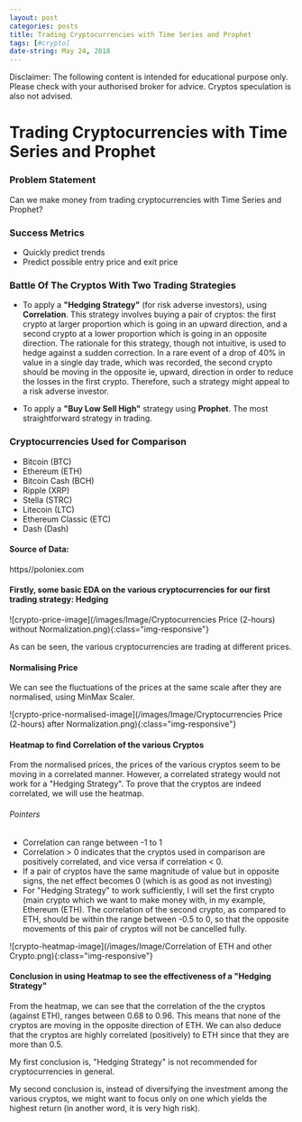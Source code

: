 ```yaml
---
layout: post
categories: posts
title: Trading Cryptocurrencies with Time Series and Prophet
tags: [#crypto]
date-string: May 24, 2018
---
```


Disclaimer:
The following content is intended for educational purpose only. Please check with your authorised broker for advice.
Cryptos speculation is also not advised.

# Trading Cryptocurrencies with Time Series and Prophet

### Problem Statement

Can we make money from trading cryptocurrencies with Time Series and Prophet?

### Success Metrics

* Quickly predict trends
* Predict possible entry price and exit price

### Battle Of The Cryptos With Two Trading Strategies

* To apply a **"Hedging Strategy"** (for risk adverse investors), using **Correlation**.
This strategy involves buying a pair of cryptos: the first crypto at larger proportion which is going in an upward direction, and a second crypto at a lower proportion which is going in an opposite direction. The rationale for this strategy, though not intuitive, is used to hedge against a sudden correction. In a rare event of a drop of 40% in value in a single day trade, which was recorded, the second crypto should be moving in the opposite ie, upward, direction in order to reduce the losses in the first crypto. Therefore, such a strategy might appeal to a risk adverse investor.

* To apply a **"Buy Low Sell High"** strategy using **Prophet**.
The most straightforward strategy in trading.

### Cryptocurrencies Used for Comparison

* Bitcoin (BTC)
* Ethereum (ETH)
* Bitcoin Cash (BCH)
* Ripple (XRP)
* Stella (STRC)
* Litecoin (LTC)
* Ethereum  Classic (ETC)
* Dash (Dash)

#### Source of Data: 
https//poloniex.com

#### Firstly, some basic EDA on the various cryptocurrencies for our first trading strategy: **Hedging**

![crypto-price-image](/images/Image/Cryptocurrencies Price (2-hours) without Normalization.png){:class="img-responsive"}

As can be seen, the various cryptocurrencies are trading at different prices.

#### Normalising Price

We can see the fluctuations of the prices at the same scale after they are normalised, using MinMax Scaler.

![crypto-price-normalised-image](/images/Image/Cryptocurrencies Price (2-hours) after Normalization.png){:class="img-responsive"}

#### Heatmap to find Correlation of the various Cryptos

From the normalised prices, the prices of the various cryptos seem to be moving in a correlated manner. However, a correlated strategy 
would not work for a "Hedging Strategy". To prove that the cryptos are indeed correlated, we will use the heatmap.

###### Pointers

* Correlation can range between -1 to 1
* Correlation > 0 indicates that the cryptos used in comparison are positively correlated, and vice versa if correlation < 0.
* If a pair of cryptos have the same magnitude of value but in opposite signs, the net effect becomes 0 (which is as good as not investing)
* For "Hedging Strategy" to work sufficiently, I will set the first crypto (main crypto which we want to make money with, in my example, Ethereum (ETH). The correlation of the second crypto, as compared to ETH, should be within the range between -0.5 to 0, so that the opposite movements of this pair of cryptos will not be cancelled fully.

![crypto-heatmap-image](/images/Image/Correlation of ETH and other Crypto.png){:class="img-responsive"}

#### Conclusion in using Heatmap to see the effectiveness of a "Hedging Strategy"

From the heatmap, we can see that the correlation of the the cryptos (against ETH), ranges between 0.68 to 0.96. This means that none of the cryptos are moving in the opposite direction of ETH. We can also deduce that the cryptos are highly correlated (positively) to ETH since that they are more than 0.5.

My first conclusion is, "Hedging Strategy" is not recommended for cryptocurrencies in general. 

My second conclusion is, instead of diversifying the investment among the various cryptos, we might want to focus only on one which yields the highest return (in another word, it is very high risk).
